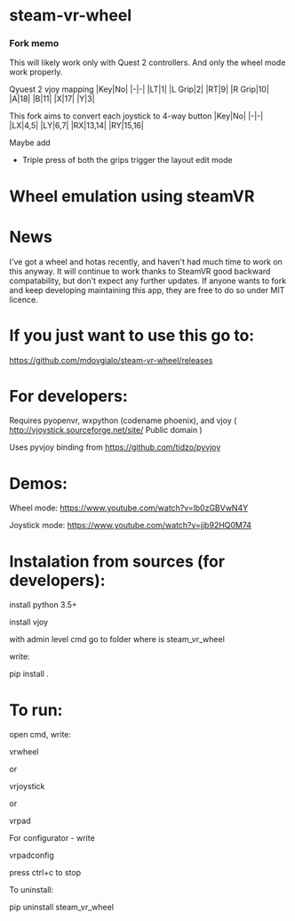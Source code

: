 # steam-vr-wheel

### Fork memo

This will likely work only with Quest 2 controllers. And only the wheel mode work properly.

Qyuest 2 vjoy mapping
|Key|No|
|-|-|
|LT|1|
|L Grip|2|
|RT|9|
|R Grip|10|
|A|18|
|B|11|
|X|17|
|Y|3|

This fork aims to convert each joystick to 4-way button
|Key|No|
|-|-|
|LX|4,5|
|LY|6,7|
|RX|13,14|
|RY|15,16|

Maybe add
- Triple press of both the grips trigger the layout edit mode

Wheel emulation using steamVR
=============================



News
=============================
I've got a wheel and hotas recently, and haven't had much time to work on this anyway. It will continue to work thanks to SteamVR good backward compatability, but don't expect any further updates. If anyone wants to fork and keep developing maintaining this app, they are free to do so under MIT licence.


If you just want to use this go to:
===================================
https://github.com/mdovgialo/steam-vr-wheel/releases


For developers:
================

Requires pyopenvr, wxpython (codename phoenix), and vjoy ( http://vjoystick.sourceforge.net/site/ Public domain )

Uses pyvjoy binding from https://github.com/tidzo/pyvjoy

Demos:
======

Wheel mode:
https://www.youtube.com/watch?v=lb0zGBVwN4Y

Joystick mode:
https://www.youtube.com/watch?v=jjb92HQ0M74






Instalation from sources (for developers):
========================================
install python 3.5+

install vjoy

with admin level cmd go to folder where is steam_vr_wheel

write:

pip install .




To run:
=======
open cmd, write:

vrwheel

or 

vrjoystick

or 

vrpad

For configurator - write

vrpadconfig

press ctrl+c to stop

To uninstall:

pip uninstall steam_vr_wheel


